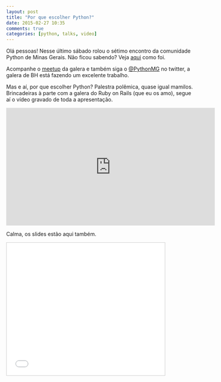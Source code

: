 ```yaml
---
layout: post
title: "Por que escolher Python?"
date: 2015-02-27 10:35
comments: true
categories: [python, talks, video]
---
```


Olá pessoas! 
Nesse último sábado rolou o sétimo encontro da comunidade Python de Minas Gerais. Não ficou sabendo? Veja [aqui](www.meetup.com/Belo-Horizonte-Python-User-Group/events/219926204/) como foi. 

Acompanhe o [meetup](http://www.meetup.com//Belo-Horizonte-Python-User-Group/) da galera e também siga o [@PythonMG](https://twitter.com/PythonMG) no twitter, a galera de BH está fazendo um excelente trabalho.

Mas e aí, por que escolher Python?
Palestra polêmica, quase igual mamilos. Brincadeiras à parte com a galera do Ruby on Rails (que eu os amo), segue aí o vídeo gravado de toda a apresentação.

<iframe width="560" height="315" src="https://www.youtube.com/embed/RTRrHLe6gQo" frameborder="0" allowfullscreen></iframe>

Calma, os slides estão aqui também.

<iframe src="//www.slideshare.net/slideshow/embed_code/44972463" width="425" height="355" frameborder="0" marginwidth="0" marginheight="0" scrolling="no" style="border:1px solid #CCC; border-width:1px; margin-bottom:5px; max-width: 100%;" allowfullscreen> </iframe>
